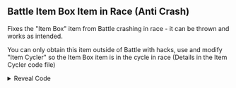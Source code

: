 ## Battle Item Box Item in Race (Anti Crash)

Fixes the "Item Box" item from Battle crashing in race - it can be thrown and works as intended. 

You can only obtain this item outside of Battle with hacks, use and modify "Item Cycler" so the Item Box item is in the cycle in race (Details in the Item Cycler code file) 

<details>
<summary>Reveal Code</summary>

Limit is set to 8 (default Battle limit). If you want to increase it, change 08 to the limit you want and increase 29, 0F and 0B with your new limit value + 1 (Example: For limit value 0B, values are 35, 1B and 17)

```armv7
02105234 48262129
0210523C 4824210F
02105244 4822210B
0215A4C0 00000001
0215A4E0 00000008
0215A4E4 00000008
```
</details>